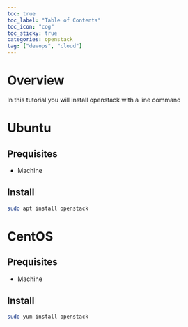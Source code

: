 ```yaml
---
toc: true
toc_label: "Table of Contents"
toc_icon: "cog"
toc_sticky: true
categories: openstack
tag: ["devops", "cloud"]
---
```


# Overview

In this tutorial you will install openstack with a line command

# Ubuntu

## Prequisites

* Machine

## Install

```bash
sudo apt install openstack
```

# CentOS

## Prequisites

* Machine

## Install

```bash
sudo yum install openstack
```
